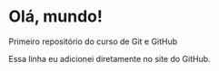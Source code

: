 # Olá, mundo!
Primeiro repositório do curso de Git e GitHub

Essa linha eu adicionei diretamente no site do GitHub.
